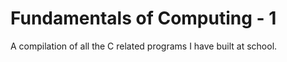 
# Fundamentals of Computing - 1

A compilation of all the C related programs I have built at school.

